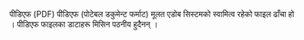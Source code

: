 पीडिएफ (PDF)
पीडिएफ (पोटेबल  डकुमेन्ट फर्माट) मूलत एडोब सिस्टमको स्वामित्व रहेको फाइल ढाँचा हो । पीडिएफ   फाइलका डाटाहरू मिसिन पठनीय हुदैनन् ।
